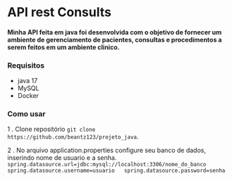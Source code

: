 # API rest Consults

#### Minha API feita em java foi desenvolvida com o objetivo de fornecer um ambiente de gerenciamento de pacientes, consultas e procedimentos a serem feitos em um ambiente clinico.

### Requisitos

- java 17
- MySQL
- Docker

### Como usar

1 . Clone repositório `git clone https://github.com/beantz123/projeto_java`.

2 . No arquivo application.properties configure seu banco de dados, inserindo nome de usuario e a senha.
    ```spring.datasource.url=jdbc:mysql://localhost:3306/nome_do_banco  
    spring.datasource.username=usuario  
    spring.datasource.password=senha ```

     
    
